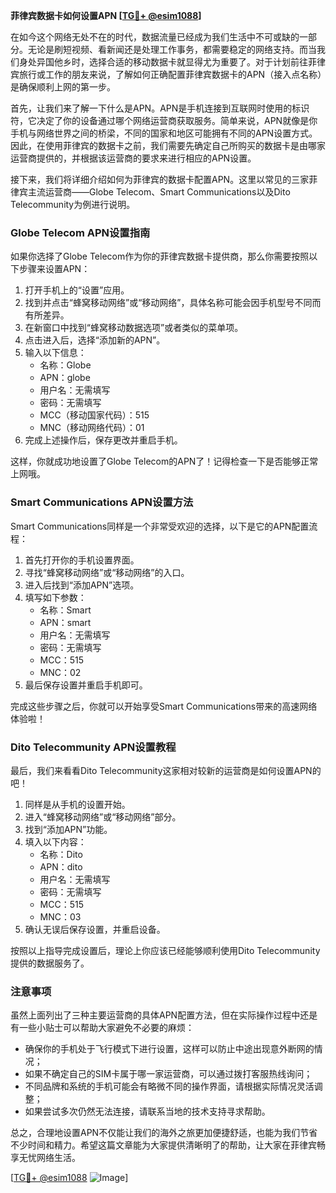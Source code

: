 **菲律宾数据卡如何设置APN [[TG💪+ @esim1088](https://t.me/s/esim1088)]**

在如今这个网络无处不在的时代，数据流量已经成为我们生活中不可或缺的一部分。无论是刷短视频、看新闻还是处理工作事务，都需要稳定的网络支持。而当我们身处异国他乡时，选择合适的移动数据卡就显得尤为重要了。对于计划前往菲律宾旅行或工作的朋友来说，了解如何正确配置菲律宾数据卡的APN（接入点名称）是确保顺利上网的第一步。

首先，让我们来了解一下什么是APN。APN是手机连接到互联网时使用的标识符，它决定了你的设备通过哪个网络运营商获取服务。简单来说，APN就像是你手机与网络世界之间的桥梁，不同的国家和地区可能拥有不同的APN设置方式。因此，在使用菲律宾的数据卡之前，我们需要先确定自己所购买的数据卡是由哪家运营商提供的，并根据该运营商的要求来进行相应的APN设置。

接下来，我们将详细介绍如何为菲律宾的数据卡配置APN。这里以常见的三家菲律宾主流运营商——Globe Telecom、Smart Communications以及Dito Telecommunity为例进行说明。

### **Globe Telecom APN设置指南**
如果你选择了Globe Telecom作为你的菲律宾数据卡提供商，那么你需要按照以下步骤来设置APN：

1. 打开手机上的“设置”应用。
2. 找到并点击“蜂窝移动网络”或“移动网络”，具体名称可能会因手机型号不同而有所差异。
3. 在新窗口中找到“蜂窝移动数据选项”或者类似的菜单项。
4. 点击进入后，选择“添加新的APN”。
5. 输入以下信息：
   - 名称：Globe
   - APN：globe
   - 用户名：无需填写
   - 密码：无需填写
   - MCC（移动国家代码）：515
   - MNC（移动网络代码）：01
6. 完成上述操作后，保存更改并重启手机。

这样，你就成功地设置了Globe Telecom的APN了！记得检查一下是否能够正常上网哦。

### **Smart Communications APN设置方法**
Smart Communications同样是一个非常受欢迎的选择，以下是它的APN配置流程：

1. 首先打开你的手机设置界面。
2. 寻找“蜂窝移动网络”或“移动网络”的入口。
3. 进入后找到“添加APN”选项。
4. 填写如下参数：
   - 名称：Smart
   - APN：smart
   - 用户名：无需填写
   - 密码：无需填写
   - MCC：515
   - MNC：02
5. 最后保存设置并重启手机即可。

完成这些步骤之后，你就可以开始享受Smart Communications带来的高速网络体验啦！

### **Dito Telecommunity APN设置教程**
最后，我们来看看Dito Telecommunity这家相对较新的运营商是如何设置APN的吧！

1. 同样是从手机的设置开始。
2. 进入“蜂窝移动网络”或“移动网络”部分。
3. 找到“添加APN”功能。
4. 填入以下内容：
   - 名称：Dito
   - APN：dito
   - 用户名：无需填写
   - 密码：无需填写
   - MCC：515
   - MNC：03
5. 确认无误后保存设置，并重启设备。

按照以上指导完成设置后，理论上你应该已经能够顺利使用Dito Telecommunity提供的数据服务了。

### **注意事项**
虽然上面列出了三种主要运营商的具体APN配置方法，但在实际操作过程中还是有一些小贴士可以帮助大家避免不必要的麻烦：

- 确保你的手机处于飞行模式下进行设置，这样可以防止中途出现意外断网的情况；
- 如果不确定自己的SIM卡属于哪一家运营商，可以通过拨打客服热线询问；
- 不同品牌和系统的手机可能会有略微不同的操作界面，请根据实际情况灵活调整；
- 如果尝试多次仍然无法连接，请联系当地的技术支持寻求帮助。

总之，合理地设置APN不仅能让我们的海外之旅更加便捷舒适，也能为我们节省不少时间和精力。希望这篇文章能为大家提供清晰明了的帮助，让大家在菲律宾畅享无忧网络生活。

[[TG💪+ @esim1088](https://t.me/s/esim1088) ![Image](https://i.postimg.cc/4NQfJmqS/Snipaste-2025-05-13-00-14-12.png)]